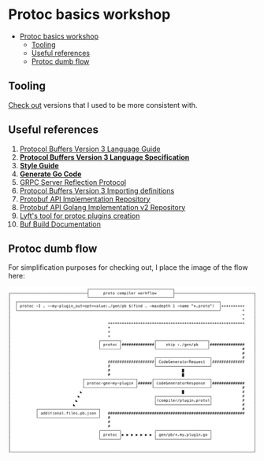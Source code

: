 # Protoc basics workshop

<!-- TOC -->

- [Protoc basics workshop](#protoc-basics-workshop)
    - [Tooling](#tooling)
    - [Useful references](#useful-references)
    - [Protoc dumb flow](#protoc-dumb-flow)

<!-- /TOC -->

## Tooling

[Check out](./tools.md) versions that I used to be more consistent with.

## Useful references

1. [Protocol Buffers Version 3 Language Guide](<https://developers.google.com/protocol-buffers/docs/proto3>)
1. **[Protocol Buffers Version 3 Language Specification](<https://developers.google.com/protocol-buffers/docs/reference/proto3-spec>)**
1. **[Style Guide](<https://developers.google.com/protocol-buffers/docs/style>)**
1. **[Generate Go Code](<https://developers.google.com/protocol-buffers/docs/reference/go-generated>)**
1. [GRPC Server Reflection Protocol](<https://github.com/grpc/grpc/blob/master/doc/server-reflection.md>)
1. [Protocol Buffers Version 3 Importing definitions](<https://developers.google.com/protocol-buffers/docs/proto3#importing_definitions>)
1. [Protobuf API Implementation Repository](<https://github.com/protocolbuffers/protobuf>)
1. [Protobuf API Golang Implementation v2 Repository](<https://github.com/protocolbuffers/protobuf-go>)
1. [Lyft's tool for protoc plugins creation](<https://github.com/lyft/protoc-gen-star>)
1. [Buf Build Documentation](<https://docs.buf.build>)

## Protoc dumb flow

For simplification purposes for checking out, I place the image of the flow here:

![flow](./flow/protoc.svg)
